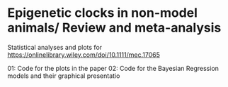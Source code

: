 # Epigenetic clocks in non-model animals/ Review and meta-analysis
Statistical analyses and plots for https://onlinelibrary.wiley.com/doi/10.1111/mec.17065

01: Code for the plots in the paper
02: Code for the Bayesian Regression models and their graphical presentatio


